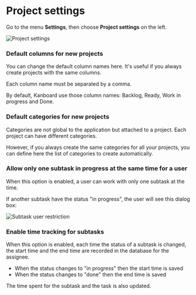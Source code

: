 Project settings
================

Go to the menu **Settings**, then choose **Project settings** on the left.

![Project settings](http://kanboard.net/screenshots/documentation/project-settings.png)

### Default columns for new projects

You can change the default column names here.
It's useful if you always create projects with the same columns.

Each column name must be separated by a comma.

By default, Kanboard use those column names: Backlog, Ready, Work in progress and Done.

### Default categories for new projects

Categories are not global to the application but attached to a project.
Each project can have different categories.

However, if you always create the same categories for all your projects, you can define here the list of categories to create automatically.

### Allow only one subtask in progress at the same time for a user

When this option is enabled, a user can work with only one subtask at the time.

If another subtask have the status "in progress", the user will see this dialog box:

![Subtask user restriction](http://kanboard.net/screenshots/documentation/subtask-user-restriction.png)

### Enable time tracking for subtasks

When this option is enabled, each time the status of a subtask is changed, the start time and the end time are recorded in the database for the assignee.

- When the status changes to "in progress" then the start time is saved
- When the status changes to "done" then the end time is saved

The time spent for the subtask and the task is also updated.
